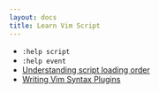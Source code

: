 ```yaml
---
layout: docs
title: Learn Vim Script
---
```


 - `:help script`
 - `:help event`
 - [Understanding script loading order](https://github.com/exvim/test-loading)
 - [Writing Vim Syntax Plugins](http://robots.thoughtbot.com/writing-vim-syntax-plugins)

